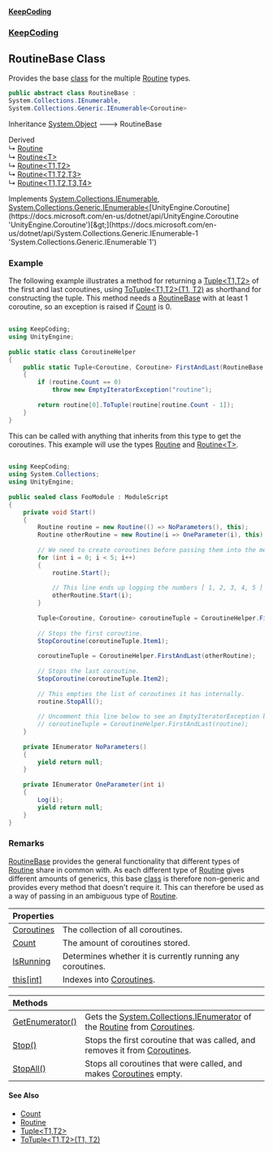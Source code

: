 #### [KeepCoding](index.md 'index')
### [KeepCoding](KeepCoding.md 'KeepCoding')
## RoutineBase Class
Provides the base [class](https://docs.microsoft.com/en-us/dotnet/csharp/language-reference/keywords/class 'https://docs.microsoft.com/en-us/dotnet/csharp/language-reference/keywords/class') for the multiple [Routine](KeepCoding_Routine.md 'KeepCoding.Routine') types.  
```csharp
public abstract class RoutineBase :
System.Collections.IEnumerable,
System.Collections.Generic.IEnumerable<Coroutine>
```

Inheritance [System.Object](https://docs.microsoft.com/en-us/dotnet/api/System.Object 'System.Object') &#129106; RoutineBase  

Derived  
&#8627; [Routine](KeepCoding_Routine.md 'KeepCoding.Routine')  
&#8627; [Routine&lt;T&gt;](KeepCoding_Routine_T_.md 'KeepCoding.Routine&lt;T&gt;')  
&#8627; [Routine&lt;T1,T2&gt;](KeepCoding_Routine_T1_T2_.md 'KeepCoding.Routine&lt;T1,T2&gt;')  
&#8627; [Routine&lt;T1,T2,T3&gt;](KeepCoding_Routine_T1_T2_T3_.md 'KeepCoding.Routine&lt;T1,T2,T3&gt;')  
&#8627; [Routine&lt;T1,T2,T3,T4&gt;](KeepCoding_Routine_T1_T2_T3_T4_.md 'KeepCoding.Routine&lt;T1,T2,T3,T4&gt;')  

Implements [System.Collections.IEnumerable](https://docs.microsoft.com/en-us/dotnet/api/System.Collections.IEnumerable 'System.Collections.IEnumerable'), [System.Collections.Generic.IEnumerable&lt;](https://docs.microsoft.com/en-us/dotnet/api/System.Collections.Generic.IEnumerable-1 'System.Collections.Generic.IEnumerable`1')[UnityEngine.Coroutine](https://docs.microsoft.com/en-us/dotnet/api/UnityEngine.Coroutine 'UnityEngine.Coroutine')[&gt;](https://docs.microsoft.com/en-us/dotnet/api/System.Collections.Generic.IEnumerable-1 'System.Collections.Generic.IEnumerable`1')  
### Example
The following example illustrates a method for returning a [Tuple&lt;T1,T2&gt;](KeepCoding_Tuple_T1_T2_.md 'KeepCoding.Tuple&lt;T1,T2&gt;') of the first and last coroutines, using [ToTuple&lt;T1,T2&gt;(T1, T2)](KeepCoding_TypeHelper_ToTuple_T1_T2_(T1_T2).md 'KeepCoding.TypeHelper.ToTuple&lt;T1,T2&gt;(T1, T2)') as shorthand for constructing the tuple. This method needs a [RoutineBase](KeepCoding_RoutineBase.md 'KeepCoding.RoutineBase') with at least 1 coroutine, so an exception is raised if [Count](KeepCoding_RoutineBase_Count.md 'KeepCoding.RoutineBase.Count') is 0.  
```csharp
  
using KeepCoding;  
using UnityEngine;  
  
public static class CoroutineHelper  
{  
    public static Tuple<Coroutine, Coroutine> FirstAndLast(RoutineBase routine)  
    {  
        if (routine.Count == 0)  
            throw new EmptyIteratorException("routine");  
              
        return routine[0].ToTuple(routine[routine.Count - 1]);  
    }  
}  
```
  
This can be called with anything that inherits from this type to get the coroutines. This example will use the types [Routine](KeepCoding_Routine.md 'KeepCoding.Routine') and [Routine&lt;T&gt;](KeepCoding_Routine_T_.md 'KeepCoding.Routine&lt;T&gt;').  
```csharp
  
using KeepCoding;  
using System.Collections;  
using UnityEngine;  
  
public sealed class FooModule : ModuleScript  
{  
    private void Start()  
    {  
        Routine routine = new Routine(() => NoParameters(), this);  
        Routine otherRoutine = new Routine(i => OneParameter(i), this);  
          
        // We need to create coroutines before passing them into the method.  
        for (int i = 0; i < 5; i++)  
        {  
            routine.Start();  
              
            // This line ends up logging the numbers [ 1, 2, 3, 4, 5 ] due to OneParameter() calling Log()  
            otherRoutine.Start(i);  
        }  
          
        Tuple<Coroutine, Coroutine> coroutineTuple = CoroutineHelper.FirstAndLast(routine)  
          
        // Stops the first coroutine.  
        StopCoroutine(coroutineTuple.Item1);  
          
        coroutineTuple = CoroutineHelper.FirstAndLast(otherRoutine);  
          
        // Stops the last coroutine.  
        StopCoroutine(coroutineTuple.Item2);  
          
        // This empties the list of coroutines it has internally.  
        routine.StopAll();  
          
        // Uncomment this line below to see an EmptyIteratorException being thrown due to the above line clearing the list.  
        // coroutineTuple = CoroutineHelper.FirstAndLast(routine);  
    }  
      
    private IEnumerator NoParameters()  
    {  
        yield return null;  
    }  
      
    private IEnumerator OneParameter(int i)  
    {  
        Log(i);  
        yield return null;  
    }  
}  
```
### Remarks
[RoutineBase](KeepCoding_RoutineBase.md 'KeepCoding.RoutineBase') provides the general functionality that different types of [Routine](KeepCoding_Routine.md 'KeepCoding.Routine') share in common with. As each different type of [Routine](KeepCoding_Routine.md 'KeepCoding.Routine') gives different amounts of generics, this base [class](https://docs.microsoft.com/en-us/dotnet/csharp/language-reference/keywords/class 'https://docs.microsoft.com/en-us/dotnet/csharp/language-reference/keywords/class') is therefore non-generic and provides every method that doesn't require it. This can therefore be used as a way of passing in an ambiguous type of [Routine](KeepCoding_Routine.md 'KeepCoding.Routine').  
            

| Properties | |
| :--- | :--- |
| [Coroutines](KeepCoding_RoutineBase_Coroutines.md 'KeepCoding.RoutineBase.Coroutines') | The collection of all coroutines.<br/> |
| [Count](KeepCoding_RoutineBase_Count.md 'KeepCoding.RoutineBase.Count') | The amount of coroutines stored.<br/> |
| [IsRunning](KeepCoding_RoutineBase_IsRunning.md 'KeepCoding.RoutineBase.IsRunning') | Determines whether it is currently running any coroutines.<br/> |
| [this[int]](KeepCoding_RoutineBase_this_int_.md 'KeepCoding.RoutineBase.this[int]') | Indexes into [Coroutines](KeepCoding_RoutineBase_Coroutines.md 'KeepCoding.RoutineBase.Coroutines').<br/> |

| Methods | |
| :--- | :--- |
| [GetEnumerator()](KeepCoding_RoutineBase_GetEnumerator().md 'KeepCoding.RoutineBase.GetEnumerator()') | Gets the [System.Collections.IEnumerator](https://docs.microsoft.com/en-us/dotnet/api/System.Collections.IEnumerator 'System.Collections.IEnumerator') of the [Routine](KeepCoding_Routine.md 'KeepCoding.Routine') from [Coroutines](KeepCoding_RoutineBase_Coroutines.md 'KeepCoding.RoutineBase.Coroutines').<br/> |
| [Stop()](KeepCoding_RoutineBase_Stop().md 'KeepCoding.RoutineBase.Stop()') | Stops the first coroutine that was called, and removes it from [Coroutines](KeepCoding_RoutineBase_Coroutines.md 'KeepCoding.RoutineBase.Coroutines').<br/> |
| [StopAll()](KeepCoding_RoutineBase_StopAll().md 'KeepCoding.RoutineBase.StopAll()') | Stops all coroutines that were called, and makes [Coroutines](KeepCoding_RoutineBase_Coroutines.md 'KeepCoding.RoutineBase.Coroutines') empty.<br/> |
#### See Also
- [Count](KeepCoding_RoutineBase_Count.md 'KeepCoding.RoutineBase.Count')
- [Routine](KeepCoding_Routine.md 'KeepCoding.Routine')
- [Tuple&lt;T1,T2&gt;](KeepCoding_Tuple_T1_T2_.md 'KeepCoding.Tuple&lt;T1,T2&gt;')
- [ToTuple&lt;T1,T2&gt;(T1, T2)](KeepCoding_TypeHelper_ToTuple_T1_T2_(T1_T2).md 'KeepCoding.TypeHelper.ToTuple&lt;T1,T2&gt;(T1, T2)')
